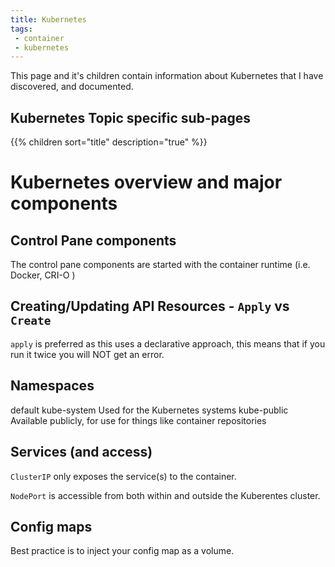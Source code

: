 ```yaml
---
title: Kubernetes
tags:
 - container
 - kubernetes
---
```


This page and it's children contain information about Kubernetes that I have discovered, and documented.
<!--more-->

## Kubernetes Topic specific sub-pages

{{% children sort="title" description="true" %}}

# Kubernetes overview and major components

## Control Pane components

The control pane components are started with the container runtime (i.e. Docker, CRI-O )

## Creating/Updating API Resources - `Apply` vs `Create`

`apply` is preferred as this uses a declarative approach, this means that if you run it twice you will NOT get an error.

## Namespaces

default
kube-system       Used for the Kubernetes systems
kube-public       Available publicly, for use for things like container repositories

## Services (and access)

`ClusterIP` only exposes the service(s) to the container.

`NodePort` is accessible from both within and outside the Kuberentes cluster.

## Config maps

Best practice is to inject your config map as a volume.

